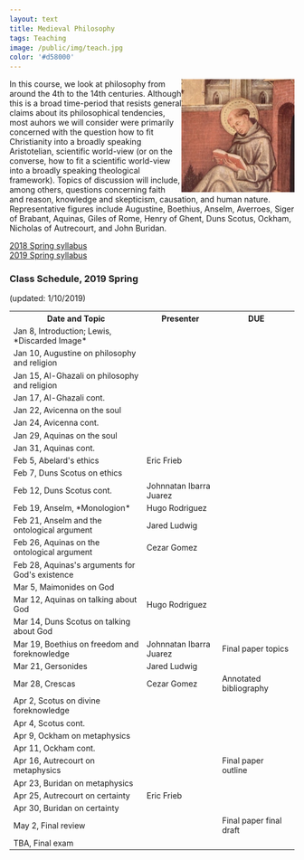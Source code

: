 ```yaml
---
layout: text
title: Medieval Philosophy
tags: Teaching
image: /public/img/teach.jpg
color: '#d58000'
---
```


<img class="img-single" align="right" src="/public/img/medieval.jpg" width="200">

In this course, we look at philosophy from around the 4th to the 14th centuries. Although this is a broad time-period that resists general claims about its philosophical tendencies, most auhors we will consider were primarily concerned with the question how to fit Christianity into a broadly speaking Aristotelian, scientific world-view (or on the converse, how to fit a scientific world-view into a broadly speaking theological framework). Topics of discussion will include, among others, questions concerning faith and reason, knowledge and skepticism, causation, and human nature. Representative figures include Augustine, Boethius, Anselm, Averroes, Siger of Brabant, Aquinas, Giles of Rome, Henry of Ghent, Duns Scotus, Ockham, Nicholas of Autrecourt, and John Buridan.

<a href="http://zitavtoth.com/2_teaching/Medieval2018.pdf">2018 Spring syllabus</a><br>
<a href="http://zitavtoth.com/2_teaching/Medieval2019.pdf">2019 Spring syllabus</a>



### Class Schedule, 2019 Spring
(updated: 1/10/2019)


<table>
  <tr>
    <th>Date and Topic</th>
    <th>Presenter</th>
		<th> DUE</th>
  </tr>
  <tr>
    <td>Jan 8, Introduction; Lewis, *Discarded Image*</td>
		<td></td>
		<td></td>
  </tr>
  <tr>
    <td>Jan 10, Augustine on philosophy and religion</td>
		<td></td>
		<td></td>
  </tr>
	<tr>
		<td>Jan 15, Al-Ghazali on philosophy and religion</td>
		<td></td>
		<td></td>
</tr>
	<tr>
    <td>Jan 17, Al-Ghazali cont.</td>
		<td></td>
		<td></td>
</tr>
	<tr>
    <td>Jan 22, Avicenna on the soul</td>
		<td></td>
		<td></td>
</tr>
	<tr>
    <td>Jan 24, Avicenna cont.</td>
		<td></td>
		<td></td>
</tr>
	<tr>
    <td>Jan 29, Aquinas on the soul</td>
		<td></td>
		<td></td>
</tr>
	<tr>
    <td>Jan 31, Aquinas cont. </td>
		<td></td>
		<td></td>
  </tr>
	<tr>
		<td>Feb 5, Abelard's ethics</td>
		<td>Eric Frieb</td>
		<td></td>
</tr>
	<tr>
		<td>Feb 7, Duns Scotus on ethics</td>
		<td></td>
		<td></td>
</tr>
	<tr>
		<td>Feb 12, Duns Scotus cont.</td>
		<td>Johnnatan Ibarra Juarez</td>
		<td></td>
</tr>
	<tr>
    <td>Feb 19, Anselm, *Monologion*</td>
		<td> Hugo Rodriguez</td>
		<td></td>
</tr>
	<tr>
		<td>Feb 21, Anselm and the ontological argument</td>
		<td> Jared Ludwig </td>
		<td></td>
</tr>
	<tr>
		<td>Feb 26, Aquinas on the ontological argument</td>
		<td> Cezar Gomez </td>
		<td></td>
</tr>
	<tr>
		<td>Feb 28, Aquinas's arguments for God's existence</td>
		<td></td>
		<td></td>
</tr>
	<tr>
		<td>Mar 5, Maimonides on God</td>
		<td></td>
		<td></td>
</tr>
	<tr>
		<td>Mar 12, Aquinas on talking about God</td>
		<td> Hugo Rodriguez</td>
		<td></td>
	</tr>
	<tr>
		<td>Mar 14, Duns Scotus on talking about God</td>
		<td></td>
		<td></td>
</tr>
	<tr>
		<td>Mar 19, Boethius on freedom and foreknowledge</td>
		<td> Johnnatan Ibarra Juarez </td>
		<td> Final paper topics</td>
	</tr>
	<tr>
    <td>Mar 21, Gersonides</td>
		<td> Jared Ludwig</td>
		<td></td>
</tr>
	<tr>
		<td>Mar 28, Crescas</td>
		<td> Cezar Gomez</td>
		<td>Annotated bibliography</td>
	</tr>
	<tr>
		<td>Apr 2, Scotus on divine foreknowledge</td>
		<td></td>
		<td></td>
</tr>
	<tr>
		<td>Apr 4, Scotus cont.</td>
		<td></td>
		<td></td>
	</tr>
	<tr>
		<td>Apr 9, Ockham on metaphysics</td>
		<td></td>
		<td></td>
</tr>
	<tr>
		<td>Apr 11, Ockham cont.</td>
		<td></td>
		<td></td>
</tr>
	<tr>
		<td>Apr 16, Autrecourt on metaphysics</td>
		<td></td>
		<td>Final paper outline</td>
	</tr>
	<tr>
		<td>Apr 23, Buridan on metaphysics</td>
		<td></td>
		<td></td>
</tr>
	<tr>
		<td>Apr 25, Autrecourt on certainty</td>
		<td> Eric Frieb</td>
		<td></td>
</tr>
	<tr>
		<td>Apr 30, Buridan on certainty</td>
		<td></td>
		<td></td>
</tr>
	<tr>
		<td>May 2, Final review</td>
		<td></td>
		<td>Final paper final draft</td>
	</tr>
	<tr>
		<td>TBA, Final exam</td>
		<td></td>
		<td></td>
	</tr>
